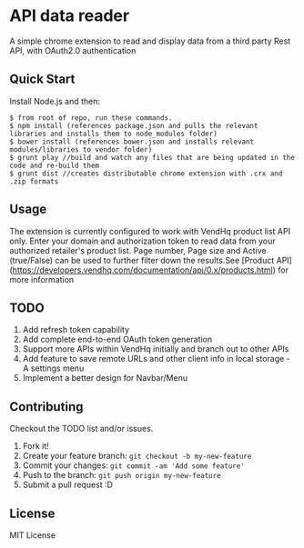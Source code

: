 # API data reader

A simple chrome extension to read and display data from a third party Rest API, with OAuth2.0 authentication

## Quick Start

Install Node.js and then:

```
$ from root of repo, run these commands.
$ npm install (references package.json and pulls the relevant libraries and installs them to node_modules folder)
$ bower install (references bower.json and installs relevant modules/libraries to vendor folder)
$ grunt play //build and watch any files that are being updated in the code and re-build them
$ grunt dist //creates distributable chrome extension with .crx and .zip formats
```

## Usage

The extension is currently configured to work with VendHq product list API only. Enter your domain and authorization token
 to read data from your authorized retailer's product list. Page number, Page size and Active (true/False)
 can be used to further filter down the results.See [Product API] (https://developers.vendhq.com/documentation/api/0.x/products.html)
  for more information

## TODO

1. Add refresh token capability 
2. Add complete end-to-end OAuth token generation
3. Support more APIs within VendHq initially and branch out to other APIs
4. Add feature to save remote URLs and other client info in local storage - A settings menu
5. Implement a better design for Navbar/Menu

## Contributing

Checkout the TODO list and/or issues.

1. Fork it!
2. Create your feature branch: `git checkout -b my-new-feature`
3. Commit your changes: `git commit -am 'Add some feature'`
4. Push to the branch: `git push origin my-new-feature`
5. Submit a pull request :D

## License

MIT License